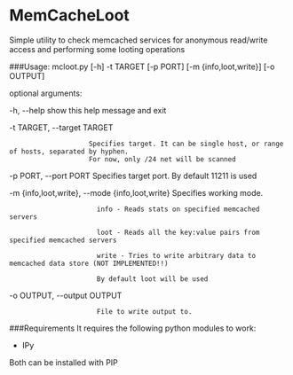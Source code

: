 MemCacheLoot
============

Simple utility to check  memcached services for anonymous read/write access and performing some looting operations

###Usage:
mcloot.py [-h] -t TARGET [-p PORT] [-m {info,loot,write}] [-o OUTPUT]

optional arguments:

  -h, --help            show this help message and exit
  
  -t TARGET, --target TARGET
  
                        Specifies target. It can be single host, or range of hosts, separated by hyphen. 
                        For now, only /24 net will be scanned
                        
  -p PORT, --port PORT  Specifies target port. By default 11211 is used
  
  -m {info,loot,write}, --mode {info,loot,write}
                          Specifies working mode.
                          
                          info - Reads stats on specified memcached servers
                          
                          loot - Reads all the key:value pairs from specified memcached servers
                          
                          write - Tries to write arbitrary data to memcached data store (NOT IMPLEMENTED!!)
                          
                          By default loot will be used
                          
  -o OUTPUT, --output OUTPUT
  
                          File to write output to.
                        
###Requirements
It requires the following python modules to work:
- IPy

Both can be installed with PIP
